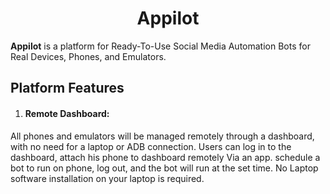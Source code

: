 <h1 align="center">Appilot</h1>

**Appilot** is a platform for Ready-To-Use Social Media Automation Bots for Real Devices, Phones, and Emulators.

## Platform Features

1. #### **Remote Dashboard:**
All phones and emulators will be managed remotely through a dashboard, with no need for a laptop or ADB connection. Users can log in to the dashboard, attach his phone to dashboard remotely Via an app.  schedule a bot to run on phone, log out, and the bot will run at the set time. No Laptop software installation on your laptop is required.
